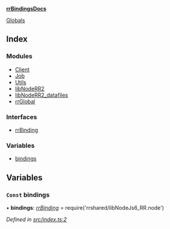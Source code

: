 **[rrBindingsDocs](README.md)**

[Globals](README.md)

## Index

### Modules

* [Client](modules/client.md)
* [Job](modules/job.md)
* [Utils](modules/utils.md)
* [libNodeRR2](modules/libnoderr2.md)
* [libNodeRR2_datafiles](modules/libnoderr2_datafiles.md)
* [rrGlobal](modules/rrglobal.md)

### Interfaces

* [rrBinding](interfaces/rrbinding.md)

### Variables

* [bindings](README.md#const-bindings)

## Variables

### `Const` bindings

• **bindings**: *[rrBinding](interfaces/rrbinding.md)* =  require('rrshared/libNodeJs6_RR.node')

*Defined in [src/index.ts:2](https://github.com/Novalis15/rrBindings/blob/33d8d78/nodeJS/lx64/v6/src/index.ts#L2)*